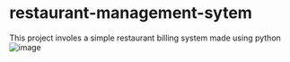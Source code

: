 # restaurant-management-sytem

This project involes a simple restaurant billing system made using python 
![image](https://github.com/trevor-ay/restaurant-management-sytem/assets/147279361/2010311d-f5b9-4a2f-8ba3-8b7ffe60849a)
